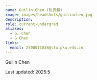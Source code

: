 ```yaml
---
name: Guilin Chen (陈贵麟)
image: images/headshots/guilinchen.jpg
description:
role: current-undergrad
aliases:
  - G. Chen
  - G Chen
links:
  email: 2300011038@stu.pku.edu.cn
---
```

Guilin Chen

Last updated: 2025.5
